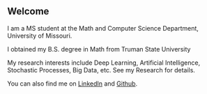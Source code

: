 ## Welcome

I am a MS student at the Math and Computer Science Department, University of Missouri.

I obtained my B.S. degree in Math from Truman State University

My research interests include Deep Learning, Artificial Intelligence, Stochastic Processes, Big Data, etc. See my Research for details.

You can also find me on [LinkedIn](https://www.linkedin.com/in/max-highsmith-0472337b/) and [Github](https://github.com/Max-Highsmith).

